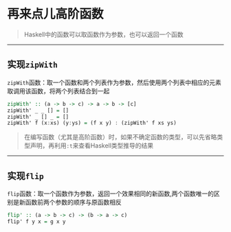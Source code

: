# 再来点儿高阶函数

> Haskell中的函数可以取函数作为参数，也可以返回一个函数

---

## 实现`zipWith`

`zipWith`函数：取一个函数和两个列表作为参数，然后使用两个列表中相应的元素取调用该函数，将两个列表结合到一起

```haskell
zipWith' :: (a -> b -> c) -> a -> b -> [c]
zipWith' _ _ [] = []
zipWith' _ [] _ = []
zipWith' f (x:xs) (y:ys) = (f x y) : (zipWith' f xs ys)
```

> 在编写函数（尤其是高阶函数）时，如果不确定函数的类型，可以先省略类型声明，再利用`:t`来查看Haskell类型推导的结果

---

## 实现`flip`

`flip`函数：取一个函数作为参数，返回一个效果相同的新函数,两个函数唯一的区别是新函数前两个参数的顺序与原函数相反

```haskell
flip' :: (a -> b -> c) -> (b -> a -> c)
flip' f y x = g x y
```